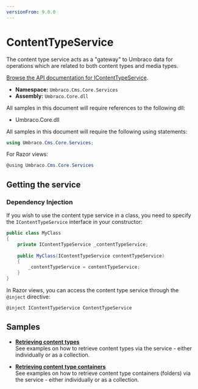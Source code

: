 ```yaml
---
versionFrom: 9.0.0
---
```


# ContentTypeService

The content type service acts as a "gateway" to Umbraco data for operations which are related to both content types and media types.

[Browse the API documentation for IContentTypeService](https://apidocs.umbraco.com/v9/csharp/api/Umbraco.Cms.Core.Services.IContentTypeService.html).

 * **Namespace:** `Umbraco.Cms.Core.Services`
 * **Assembly:** `Umbraco.Core.dll`

All samples in this document will require references to the following dll:

* Umbraco.Core.dll

All samples in this document will require the following using statements:

```csharp
using Umbraco.Cms.Core.Services;
```

For Razor views:
```csharp
@using Umbraco.Cms.Core.Services
```

## Getting the service

### Dependency Injection

If you wish to use the content type service in a class, you need to specify the `IContentTypeService` interface in your constructor:

```csharp
public class MyClass
{
    private IContentTypeService _contentTypeService;
    
    public MyClass(IContentTypeService contentTypeService)
    {
        _contentTypeService = contentTypeService;
    }
}
```

In Razor views, you can access the content type service through the `@inject` directive:

```csharp
@inject IContentTypeService ContentTypeService
```

## Samples

* [**Retrieving content types**](Retrieving-content-types.md)<br />See examples on how to retrieve content types via the service - either individually or as a collection.

* [**Retrieving content type containers**](Retrieving-content-type-containers.md)<br />See examples on how to retrieve content type containers (folders) via the service - either individually or as a collection.